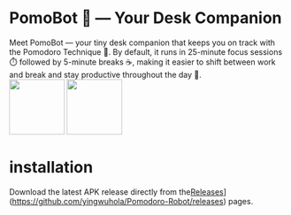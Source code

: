 # PomoBot 🤖 — Your Desk Companion
Meet PomoBot — your tiny desk companion that keeps you on track with the Pomodoro Technique 🍅.
By default, it runs in 25-minute focus sessions ⏱️ followed by 5-minute breaks ☕, making it easier to shift between work and break and stay productive throughout the day 🚀.  
<img src=“src/cover_1.jpg” alt="" width="100"> 
<img src=“docs/cover1.jpg” alt="" width="100"> 
# installation
Download the latest APK release directly from the[Releases]([)](https://github.com/yingwuhola/Pomodoro-Robot/releases) pages.
